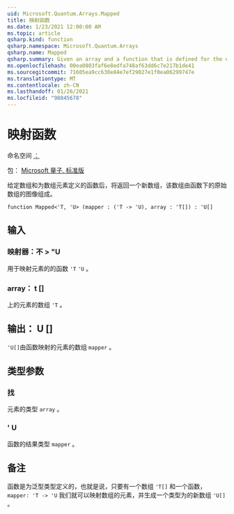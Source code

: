 ```yaml
---
uid: Microsoft.Quantum.Arrays.Mapped
title: 映射函数
ms.date: 1/23/2021 12:00:00 AM
ms.topic: article
qsharp.kind: function
qsharp.namespace: Microsoft.Quantum.Arrays
qsharp.name: Mapped
qsharp.summary: Given an array and a function that is defined for the elements of the array, returns a new array that consists of the images of the original array under the function.
ms.openlocfilehash: 00ea0803faf6e8edfa748af63dd6c7e217b1de41
ms.sourcegitcommit: 71605ea9cc630e84e7ef29027e1f0ea06299747e
ms.translationtype: MT
ms.contentlocale: zh-CN
ms.lasthandoff: 01/26/2021
ms.locfileid: "98845678"
---
```

# <a name="mapped-function"></a>映射函数

命名空间 [：](xref:Microsoft.Quantum.Arrays)

包： [Microsoft 量子. 标准版](https://nuget.org/packages/Microsoft.Quantum.Standard)


给定数组和为数组元素定义的函数后，将返回一个新数组，该数组由函数下的原始数组的图像组成。

```qsharp
function Mapped<'T, 'U> (mapper : ('T -> 'U), array : 'T[]) : 'U[]
```


## <a name="input"></a>输入

### <a name="mapper--t---u"></a>映射器：不 > "U

用于映射元素的的函数 `'T` `'U` 。


### <a name="array--t"></a>array： t []

上的元素的数组 `'T` 。



## <a name="output--u"></a>输出： U []

`'U[]`由函数映射的元素的数组 `mapper` 。

## <a name="type-parameters"></a>类型参数

### <a name="t"></a>找

元素的类型 `array` 。
### <a name="u"></a>' U

函数的结果类型 `mapper` 。

## <a name="remarks"></a>备注

函数是为泛型类型定义的，也就是说，只要有一个数组 `'T[]` 和一个函数， `mapper: 'T -> 'U` 我们就可以映射数组的元素，并生成一个类型为的新数组 `'U[]` 。